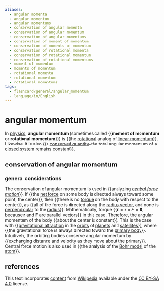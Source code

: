 ```yaml
---
aliases:
  - angular momenta
  - angular momentum
  - angular momentums
  - conservation of angular momenta
  - conservation of angular momentum
  - conservation of angular momentums
  - conservation of moment of momentum
  - conservation of moments of momentum
  - conservation of rotational momenta
  - conservation of rotational momentum
  - conservation of rotational momentums
  - moment of momentum
  - moments of momentum
  - rotational momenta
  - rotational momentum
  - rotational momentums
tags:
  - flashcard/general/angular_momentum
  - language/in/English
---
```


# angular momentum

In [physics](physics.md), __angular momentum__ (sometimes called {{__moment of momentum__ or __rotational momentum__}}) is {{the [rotational](rotation.md) analog of [linear momentum](momentum.md)}}. Likewise, it is also {{a [conserved quantity](conservation%20law.md)–the total angular momentum of a [closed system](closed%20system.md) remains constant}}. <!--SR:!2024-07-29,11,270!2024-07-29,10,270!2024-07-29,11,270-->

## conservation of angular momentum

### general considerations

The conservation of angular momentum is used in {{analyzing [_central force motion_](classical%20central-force%20problem.md)}}. If {{the [net force](net%20force.md) on some body is directed always toward some point, the center}}, then {{there is no [torque](torque.md) on the body with respect to the center}}, as {{all of the force is directed along the [radius vector](position%20(geometry).md), and none is [perpendicular](perpendicular) to the [radius](radius.md)}}. Mathematically, torque {{$\mathbf \tau = \mathbf r \times F = \mathbf 0$, because $\mathbf r$ and $\mathbf F$ are parallel vectors}} in this case. Therefore, the angular momentum of the body {{about the center is constant}}. This is the case with {{[gravitational attraction](gravity.md) in the [orbits](orbit.md) of [planets](planet.md) and [satellites](natural%20satellite.md)}}, where {{the gravitational force is always directed toward the [primary body](primary%20body.md)}}. Intuitively, the orbiting bodies conserve angular momentum by {{exchanging distance and velocity as they move about the primary}}. Central force motion is also used in {{the analysis of the [Bohr model](Bohr%20model.md) of the [atom](atom.md)}}. <!--SR:!2024-07-30,12,270!2024-08-01,13,290!2024-08-03,15,290!2024-07-24,6,250!2024-08-03,15,290!2024-08-04,16,290!2024-07-25,7,250!2024-08-03,15,290!2024-07-31,12,270!2024-08-01,13,290-->

## references

This text incorporates [content](https://en.wikipedia.org/wiki/angular_momentum) from [Wikipedia](Wikipedia.md) available under the [CC BY-SA 4.0](https://creativecommons.org/licenses/by-sa/4.0/) license.
